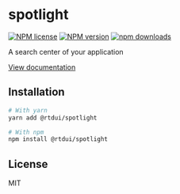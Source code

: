 # spotlight

[![NPM license](https://img.shields.io/npm/l/@rtdui/spotlight)](https://github.com/rtdui/rtdui/blob/main/LICENSE)
[![NPM version](https://img.shields.io/npm/v/@rtdui/spotlight)](https://www.npmjs.com/package/@rtdui/spotlight)
[![npm downloads](https://img.shields.io/npm/dm/@rtdui/spotlight)](https://www.npmjs.com/package/@rtdui/spotlight)

A search center of your application

[View documentation](https://rtdui.com/)

## Installation

```bash
# With yarn
yarn add @rtdui/spotlight

# With npm
npm install @rtdui/spotlight
```

## License

MIT
